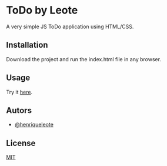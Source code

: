 # ToDo by Leote

A very simple JS ToDo application using HTML/CSS.

## Installation

Download the project and run the index.html file in any browser.

## Usage
Try it [here](https://tangerine-babka-fe701e.netlify.app/).


## Autors

- [@henriqueleote](https://www.github.com/henriqueleote)


## License

[MIT](https://choosealicense.com/licenses/mit/)
